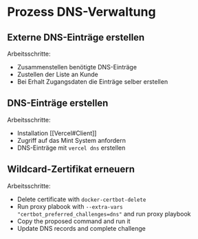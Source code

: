 # Prozess DNS-Verwaltung

## Externe DNS-Einträge erstellen

Arbeitsschritte:
* Zusammenstellen benötigte DNS-Einträge
* Zustellen der Liste an Kunde
* Bei Erhalt Zugangsdaten die Einträge selber erstellen

## DNS-Einträge erstellen

Arbeitsschritte:
* Installation [[Vercel#Client]]
* Zugriff auf das Mint System anfordern
* DNS-Einträge mit `vercel dns` erstellen

## Wildcard-Zertifikat erneuern

Arbeitsschritte:
* Delete certificate with `docker-certbot-delete`
* Run proxy plabook with `--extra-vars "certbot_preferred_challenges=dns"` and run proxy playbook
* Copy the proposed command and run it
* Update DNS records and complete challenge